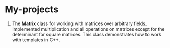 # My-projects
1) The **Matrix** class for working with matrices over arbitrary fields. Implemented multiplication and all operations on matrices except for the determinant for square matrices. This class demonstrates how to work with templates in C++.
